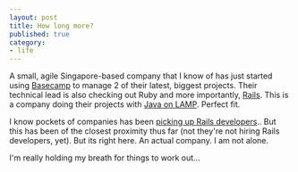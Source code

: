 ```yaml
---
layout: post
title: How long more?
published: true
category:
- life
---
```

A small, agile Singapore-based company that I know of has just started using [Basecamp](http://www.basecamphq.com/) to manage 2 of their latest, biggest projects. Their technical lead is also checking out Ruby and more importantly, [Rails](http://www.rubyonrails.org/). This is a company doing their projects with [Java on LAMP](http://blog.yanime.org/articles/2005/06/14/wrong-fight). Perfect fit.  
  
I know pockets of companies has been [picking up Rails developers](http://www.google.com/search?q=hiring+rails+developers).. But this has been of the closest proximity thus far (not they're not hiring Rails developers, yet). But its right here. An actual company. I am not alone.  
  
I'm really holding my breath for things to work out...

